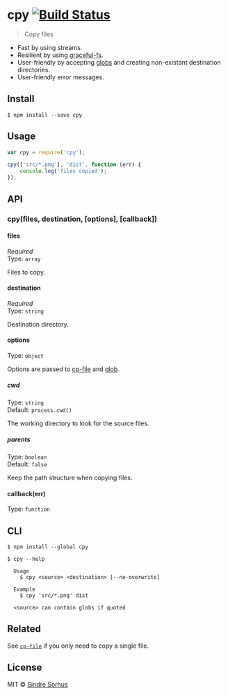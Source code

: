 # cpy [![Build Status](https://travis-ci.org/sindresorhus/cpy.svg?branch=master)](https://travis-ci.org/sindresorhus/cpy)

> Copy files

- Fast by using streams.  
- Resilient by using [graceful-fs](https://github.com/isaacs/node-graceful-fs).  
- User-friendly by accepting [globs](https://github.com/sindresorhus/globby#globbing-patterns) and creating non-existant destination directories.  
- User-friendly error messages.


## Install

```
$ npm install --save cpy
```


## Usage

```js
var cpy = require('cpy');

cpy(['src/*.png'], 'dist', function (err) {
	console.log('files copied');
});
```


## API

### cpy(files, destination, [options], [callback])

#### files

*Required*  
Type: `array`

Files to copy.

#### destination

*Required*  
Type: `string`

Destination directory.

#### options

Type: `object`

Options are passed to [cp-file](https://github.com/sindresorhus/cp-file#options) and [glob](https://github.com/isaacs/node-glob#options).

##### cwd

Type: `string`  
Default: `process.cwd()`

The working directory to look for the source files.

##### parents

Type: `boolean`  
Default: `false`

Keep the path structure when copying files.


#### callback(err)

Type: `function`


## CLI

```
$ npm install --global cpy
```

```
$ cpy --help

  Usage
    $ cpy <source> <destination> [--no-overwrite]

  Example
    $ cpy 'src/*.png' dist

  <source> can contain globs if quoted
```


## Related

See [`cp-file`](https://github.com/sindresorhus/cp-file) if you only need to copy a single file.


## License

MIT © [Sindre Sorhus](http://sindresorhus.com)
